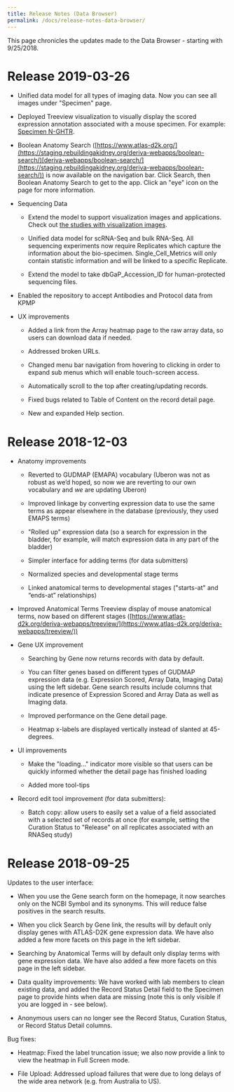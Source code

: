 ```yaml
---
title: Release Notes (Data Browser)
permalink: /docs/release-notes-data-browser/
---
```



This page chronicles the updates made to the Data Browser - starting with 9/25/2018.

# Release 2019-03-26

* Unified data model for all types of imaging data. Now you can see all images under "Specimen" page.

* Deployed Treeview visualization to visually display the scored expression annotation associated with a mouse specimen. For example: [Specimen N-GHTR](www.atlas-d2k.org/id/N-GHTR).

* Boolean Anatomy Search ([https://www.atlas-d2k.org/](https://staging.rebuildingakidney.org/deriva-webapps/boolean-search/)[deriva-webapps/boolean-search/](https://staging.rebuildingakidney.org/deriva-webapps/boolean-search/)) is now available on the navigation bar. Click Search, then Boolean Anatomy Search to get to the app. Click an "eye" icon on the page for more information.

* Sequencing Data

    * Extend the model to support visualization images and applications. Check out [the studies with visualization images](https://www.atlas-d2k.org/chaise/recordset/#2/RNASeq:Study/*::facets::N4IghgdgJiBcDaoDOB7ArgJwMYFM6JAEsIAjdafEAJQDkBBAZRwEcQAaEANUKTTABtCALzAAXQiggB9BqLRQAnlIBmAaxwKQAXQC+bUOlFk0FBNXpNWHbrwHCxE6Tb6CR4yVLoAHL4KwOPNQ1tPWoASQARbQ4IFFEpCDR+fjhRDDQcHV0gA@sort(RMT::desc::,RID)).

    * Unified data model for scRNA-Seq and bulk RNA-Seq. All sequencing experiments now require Replicates which capture the information about the bio-specimen. Single_Cell_Metrics will only contain statistic information and will be linked to a specific Replicate.  

    * Extend the model to take dbGaP_Accession_ID for human-protected sequencing files.

* Enabled the repository to accept Antibodies and Protocol data from KPMP

* UX improvements

    * Added a link from the Array heatmap page to the raw array data, so users can download data if needed.

    * Addressed broken URLs.

    * Changed menu bar navigation from hovering to clicking in order to expand sub menus which will enable touch-screen access.

    * Automatically scroll to the top after creating/updating records.

    * Fixed bugs related to Table of Content on the record detail page.

    * New and expanded Help section.

# Release 2018-12-03
* Anatomy improvements

    * Reverted to GUDMAP (EMAPA) vocabulary (Uberon was not as robust as we’d hoped, so now we are reverting to our own vocabulary and _*we*_ are updating Uberon)

    * Improved linkage by converting expression data to use the same terms as appear elsewhere in the database (previously, they used EMAPS terms)

    * "Rolled up" expression data (so a search for expression in the bladder, for example, will match expression data in any part of the bladder)

    * Simpler interface for adding terms (for data submitters)

    * Normalized species and developmental stage terms

    * Linked anatomical terms to developmental stages ("starts-at" and “ends-at” relationships)

* Improved Anatomical Terms Treeview display of mouse anatomical terms, now based on different stages ([https://www.atlas-d2k.org/deriva-webapps/treeview/](https://www.atlas-d2k.org/deriva-webapps/treeview/))

* Gene UX improvement

    * Searching by Gene now returns records with data by default.

    * You can filter genes based on different types of GUDMAP expression data (e.g. Expression Scored, Array Data, Imaging Data) using the left sidebar. Gene search results include columns that indicate presence of Expression Scored and Array Data as well as Imaging data.

    * Improved performance on the Gene detail page.

    * Heatmap x-labels are displayed vertically instead of slanted at 45-degrees.  

* UI improvements

    * Make the "loading…" indicator more visible so that users can be quickly informed whether the detail page has finished loading

    * Added more tool-tips

* Record edit tool improvement (for data submitters):

    * Batch copy: allow users to easily set a value of a field associated with a selected set of records at once (for example, setting the Curation Status to "Release" on all replicates associated with an RNASeq study)

# Release 2018-09-25
Updates to the user interface:

- When you use the Gene search form on the homepage, it now searches only on the NCBI Symbol and its synonyms. This will reduce false positives in the search results.

- When you click Search by Gene link, the results will by default only display genes with ATLAS-D2K gene expression data. We have also added a few more facets on this page in the left sidebar.

- Searching by Anatomical Terms will by default only display terms with gene expression data. We have also added a few more facets on this page in the left sidebar.

- Data quality improvements: We have worked with lab members to clean existing data, and added the Record Status Detail field to the Specimen page to provide hints when data are missing (note this is only visible if you are logged in - see below).

- Anonymous users can no longer see the Record Status, Curation Status, or Record Status Detail columns.

Bug fixes:

- Heatmap: Fixed the label truncation issue; we also now provide a link to view the heatmap in Full Screen mode.

- File Upload: Addressed upload failures that were due to long delays of the wide area network (e.g. from Australia to US).
